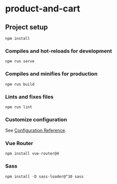 # product-and-cart

## Project setup
```
npm install
```

### Compiles and hot-reloads for development
```
npm run serve
```

### Compiles and minifies for production
```
npm run build
```

### Lints and fixes files
```
npm run lint
```

### Customize configuration
See [Configuration Reference](https://cli.vuejs.org/config/).

### Vue Router
```
npm install vue-router@4
```

### Sass
```
npm install -D sass-loader@^10 sass
```
